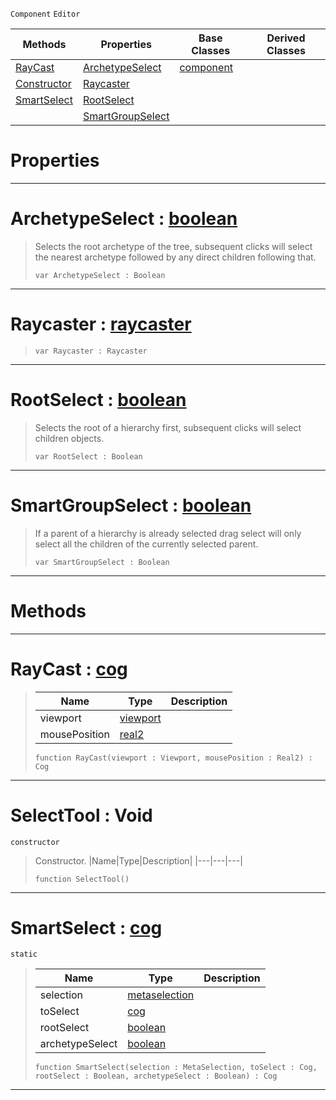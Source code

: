  `Component` `Editor`



|Methods|Properties|Base Classes|Derived Classes|
|---|---|---|---|
|[RayCast](selecttool.md#raycast-zilch-engine-docu)|[ArchetypeSelect](selecttool.md#archetypeselect-zilch-eng)|[component](component.md)| |
|[Constructor](selecttool.md#selecttool-void)|[Raycaster](selecttool.md#raycaster-zilch-engine-do)| | |
|[SmartSelect](selecttool.md#smartselect-zilch-engine)|[RootSelect](selecttool.md#rootselect-zilch-engine-d)| | |
| |[SmartGroupSelect](selecttool.md#smartgroupselect-zilch-en)| | |


 #  Properties


---  
 #  ArchetypeSelect : [boolean](../nada_base_types/boolean.md)

> Selects the root archetype of the tree, subsequent clicks will select the nearest archetype followed by any direct children following that.
> ```TS:Nada
> var ArchetypeSelect : Boolean


---  
 #  Raycaster : [raycaster](raycaster.md)

> 
> ```TS:Nada
> var Raycaster : Raycaster


---  
 #  RootSelect : [boolean](../nada_base_types/boolean.md)

> Selects the root of a hierarchy first, subsequent clicks will select children objects.
> ```TS:Nada
> var RootSelect : Boolean


---  
 #  SmartGroupSelect : [boolean](../nada_base_types/boolean.md)

> If a parent of a hierarchy is already selected drag select will only select all the children of the currently selected parent.
> ```TS:Nada
> var SmartGroupSelect : Boolean


---  
 #  Methods


---  
 #  RayCast : [cog](cog.md)

> 
> |Name|Type|Description|
> |---|---|---|
> |viewport|[viewport](viewport.md)| |
> |mousePosition|[real2](../nada_base_types/real2.md)| |
> ```TS:Nada
> function RayCast(viewport : Viewport, mousePosition : Real2) : Cog
> ``` 


---  
 #  SelectTool : Void

 `constructor`

> Constructor.
> |Name|Type|Description|
> |---|---|---|
> ```TS:Nada
> function SelectTool()
> ``` 


---  
 #  SmartSelect : [cog](cog.md)

 `static`

> 
> |Name|Type|Description|
> |---|---|---|
> |selection|[metaselection](metaselection.md)| |
> |toSelect|[cog](cog.md)| |
> |rootSelect|[boolean](../nada_base_types/boolean.md)| |
> |archetypeSelect|[boolean](../nada_base_types/boolean.md)| |
> ```TS:Nada
> function SmartSelect(selection : MetaSelection, toSelect : Cog, rootSelect : Boolean, archetypeSelect : Boolean) : Cog
> ``` 


---  
 

 
